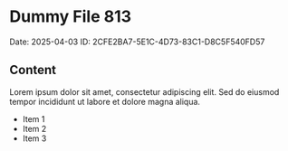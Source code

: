 # Dummy File 813

Date: 2025-04-03
ID: 2CFE2BA7-5E1C-4D73-83C1-D8C5F540FD57

## Content

Lorem ipsum dolor sit amet, consectetur adipiscing elit.
Sed do eiusmod tempor incididunt ut labore et dolore magna aliqua.

* Item 1
* Item 2
* Item 3
